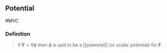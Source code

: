## Potential
#MVC 
### Definition
> If $\mathbf{F}=\nabla \phi$ then $\phi$ is said to be a [[potential]] (or scalar potential) for $\mathbf{F}$.
